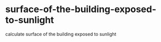 # surface-of-the-building-exposed-to-sunlight
calculate surface of the building exposed to sunlight
